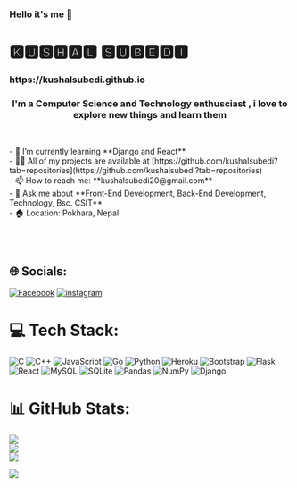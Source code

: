 ### Hello it's me 👋
<h1>🅺🆄🆂🅷🅰🅻  🆂🆄🅱🅴🅳🅸</h1>
<h3>https://kushalsubedi.github.io </h3>

<h3 align="center"> I'm a Computer Science and Technology enthusciast , i love to explore new things and learn them </h3>
<br>
<p align="left">
- 🌱 I’m currently learning **Django and React** <br>
- 👨‍💻 All of my projects are available at [https://github.com/kushalsubedi?tab=repositories](https://github.com/kushalsubedi?tab=repositories)<br>
- 📫 How to reach me: **kushalsubedi20@gmail.com**<br>
- 💬 Ask me about **Front-End Development, Back-End Development, Technology, Bsc. CSIT**<br>
- 🏠 Location: Pokhara, Nepal <br>
  </p>
<br>
<br>

## 🌐 Socials:
[![Facebook](https://img.shields.io/badge/Facebook-%231877F2.svg?logo=Facebook&logoColor=white)](https://facebook.com/kushal.subedi.9083) 
[![instagram](https://img.shields.io/badge/instagram-%231877F2.svg?logo=instagram&logoColor=crimson)](https://instagram.com/kus_all__) 

# 💻 Tech Stack:
![C](https://img.shields.io/badge/c-%2300599C.svg?style=for-the-badge&logo=c&logoColor=white) ![C++](https://img.shields.io/badge/c++-%2300599C.svg?style=for-the-badge&logo=c%2B%2B&logoColor=white) ![JavaScript](https://img.shields.io/badge/javascript-%23323330.svg?style=for-the-badge&logo=javascript&logoColor=%23F7DF1E) ![Go](https://img.shields.io/badge/go-%2300ADD8.svg?style=for-the-badge&logo=go&logoColor=white) ![Python](https://img.shields.io/badge/python-3670A0?style=for-the-badge&logo=python&logoColor=ffdd54) ![Heroku](https://img.shields.io/badge/heroku-%23430098.svg?style=for-the-badge&logo=heroku&logoColor=white) ![Bootstrap](https://img.shields.io/badge/bootstrap-%23563D7C.svg?style=for-the-badge&logo=bootstrap&logoColor=white) ![Flask](https://img.shields.io/badge/flask-%23000.svg?style=for-the-badge&logo=flask&logoColor=white) ![React](https://img.shields.io/badge/react-%2320232a.svg?style=for-the-badge&logo=react&logoColor=%2361DAFB) ![MySQL](https://img.shields.io/badge/mysql-%2300f.svg?style=for-the-badge&logo=mysql&logoColor=white) ![SQLite](https://img.shields.io/badge/sqlite-%2307405e.svg?style=for-the-badge&logo=sqlite&logoColor=white) ![Pandas](https://img.shields.io/badge/pandas-%23150458.svg?style=for-the-badge&logo=pandas&logoColor=white) ![NumPy](https://img.shields.io/badge/numpy-%23013243.svg?style=for-the-badge&logo=numpy&logoColor=white) ![Django](https://img.shields.io/badge/django-%23092E20.svg?style=for-the-badge&logo=django&logoColor=white)
# 📊 GitHub Stats:
![](https://github-readme-stats.vercel.app/api?username=kushalsubedi&theme=dark&hide_border=false&include_all_commits=true&count_private=true)<br/>
![](https://github-readme-streak-stats.herokuapp.com/?user=kushalsubedi&theme=dark&hide_border=false)<br/>
![](https://github-readme-stats.vercel.app/api/top-langs/?username=kushalsubedi&theme=dark&hide_border=false&include_all_commits=true&count_private=true&layout=compact)


![](https://activity-graph.herokuapp.com/graph?username=kushalsubedi&custom_title=Kushal%27s%20Contribution%20Graph&theme=react-dark)

